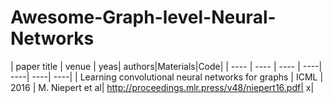 # Awesome-Graph-level-Neural-Networks

|  paper title   | venue  | yeas| authors|Materials|Code|
|  ----  | ----  | ----   | ----| ----| ----| ----|
| Learning convolutional neural networks for graphs  | ICML | 2016 | M. Niepert et al| http://proceedings.mlr.press/v48/niepert16.pdf| x|
